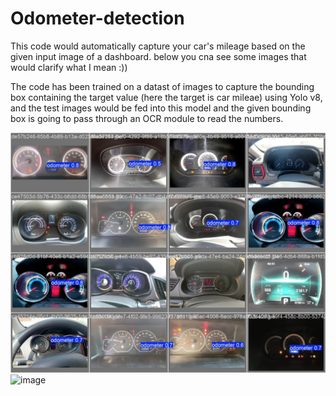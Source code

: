 # Odometer-detection
This code would automatically capture your car's mileage based on the given input image of a dashboard.
below you cna see some images that would clarify what I mean :))

The code has been trained on a datast of images to capture the bounding box containing the target value (here the target is car mileae) using Yolo v8, and the test images would be fed into this model and the given bounding box is going to pass through an OCR module to read the numbers.

![imaeg](Result.jpg)
<img width="775" height="507" alt="image" src="https://github.com/user-attachments/assets/a250b640-645c-47e5-bab2-e0974b86c6eb" />

